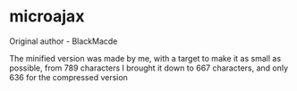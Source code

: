 # microajax
Original author - BlackMacde

The minified version was made by me, with a target to make it as small as possible, from 789 characters I brought it down to 667 characters, and only 636 for the compressed version
